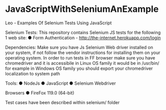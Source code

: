 # JavaScriptWithSeleniumAnExample
Leo - Examples Of Selenium Tests Using JavaScript

Selenium Tests: This repository contains Selenium JS tests for the following 1 web site: ● Form Authentication - http://the-internet.herokuapp.com/login

Dependencies: Make sure you have Js Selenium Web driver installed on your system, if not follow the vendor instructions for installing them on your operating system. In order to run tests in FF browser make sure you have chromedriver and it is accessibile in Linux OS family it would be in /usr/bin/ for example in Windows OS family you should export your chromedriver localization to system path

Tools: ● NodeJs ● JavaScript ● Selenium Webdriver

Browsers ● FireFox 119.0 (64-bit)

Test cases have been described within selenium/ folder
